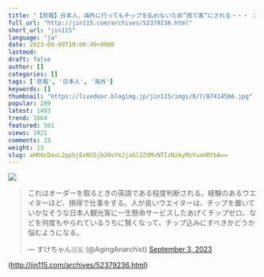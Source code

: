 ```yaml
---
title: "【悲報】日本人、海外に行ってもチップを払わないため”捨て客”にされる・・・ : オレ的ゲーム速報＠刃"
full_url: "http://jin115.com/archives/52379236.html"
short_url: "jin115"
language: "ja"
date: 2023-09-09T19:00:49+0900
lastmod: 
draft: false
author: []
categories: []
tags: ['悲報', '日本人', '海外']
keywords: []
thumbnail: "https://livedoor.blogimg.jp/jin115/imgs/8/7/874145b6.jpg"
popular: 289
latest: 1493
trend: 1864
featured: 501
views: 1921
comments: 23
weight: 13
slug: aHR0cDovL2ppbjExNS5jb20vYXJjaGl2ZXMvNTIzNzkyMzYuaHRtbA==
---
```


![](https://livedoor.blogimg.jp/jin115/imgs/8/7/874145b6.jpg)

<blockquote class='twitter-tweet'><p lang='ja' dir='ltr'>これはオーダーを取るときの英語である程度判断される。経験のあるウエイターほど、損得で仕事をする。人が良いウエイターは、チップを置いていかなそうな日本人観光客に一生懸命サービスしたあげくチップゼロ、などを何度もやられているうちに賢くなって、チップ込みにすべきかどうか悩むようになる。</p>— すけちゃん🇺🇸 (@AgingAnarchist) <a href='https://twitter.com/AgingAnarchist/status/1698474122001457601?ref_src=twsrc%5Etfw'>September 3, 2023</a></blockquote> 

(http://jin115.com/archives/52379236.html)
